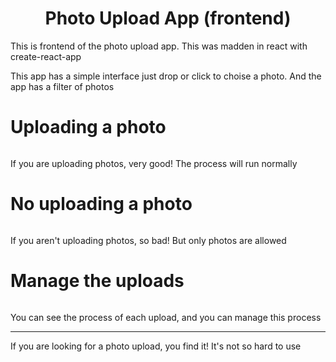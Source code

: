 <h1 align="center">Photo Upload App (frontend)</h1>
<p>This is frontend of the photo upload app. This was madden in react with create-react-app</p>

<p>This app has a simple interface just drop or click to choise a photo. And the app has a filter of photos</p>

# Uploading a photo 
<div align="center">
    <img src="https://cpxvvg.dm.files.1drv.com/y4mC_1LznX15Qb6O4eLQs2IvWyGYWLbpkv34KB-tH-uc287B2rgY_IJIFDt7f_i251ULSav4ZC1VCa4gA6tz3O0ex1YB8EEA9scJUdHQnckmS0f4gjDHNJ2c7VdR08G0Kymnjka9EgMwL8woq23cU7YeOeQZ8LlDUaAGizUi3vCBLep7IJTPxFLoJ2qG1AcekwKahYGjkdUmeQ9JVIQwAFmCw?width=1074&height=691&cropmode=none" alt="" />
</div>
<p>If you are uploading photos, very good! The process will run normally</p>

# No uploading a photo 
<div align="center">
    <img src="https://czxvvg.dm.files.1drv.com/y4mwnLdIgza5AbGZFAIcRLjzp1hYrRJhzO-qgR6ja-PJJzE68xoqnBYnBIMMnR_4cPTB3y_juG-OcgS9YQz2BrMM2iFBUtmY42QNdnbTx1SP1TrNw6OCRx1qQeS517v2q2oq_cBNrWMwdcKr8_7Ci4h6pb7J-QtuoCwcnd3nYKGS1ahifxwPXJ1Eyjf_8OSn0rjam2LykagtDzQ4PKzLbIYSg?width=920&height=581&cropmode=none" alt="" />
</div>
<p>If you aren't uploading photos, so bad! But only photos are allowed</p>

# Manage the uploads 
<div align="center">
    <img src="https://c5xvvg.dm.files.1drv.com/y4m2pAgQZ7rjlzREqvay5ITcB7cY4IqQ0iZqZJfEXiXIsRQRKY1iO3Ucfk4lGnT44EFwQxX96cMTZcD8r6FQtUBq5LbEyFbHW_kJQqdfqQSqcyXT-zIh2MfoUhWUbbxR1MKeHCFqrkc1Q-5gk1gckyN0onFrHRHoQML4f5ze91NybEXBHnsaUBcyKSHW0U3ywJjYgmXc5mMrV-I7pgY-_bqoA?width=1280&height=572&cropmode=none" alt="" />
</div>
<p>You can see the process of each upload, and you can manage this process</p>

---

<p>If you are looking for a photo upload, you find it! It's not so hard to use</p>